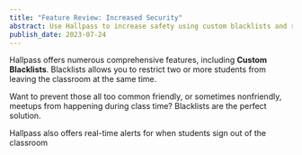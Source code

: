 ```yaml
---
title: "Feature Review: Increased Security"
abstract: Use Hallpass to increase safety using custom blacklists and real-time alerts & monitoring.
publish_date: 2023-07-24
---
```


Hallpass offers numerous comprehensive features, including **Custom Blacklists**. Blacklists allows you to restrict two or more students from leaving the classroom at the same time. 

Want to prevent those all too common friendly, or sometimes nonfriendly, meetups from happening during class time? Blacklists are the perfect solution.

Hallpass also offers real-time alerts for when students sign out of the classroom
